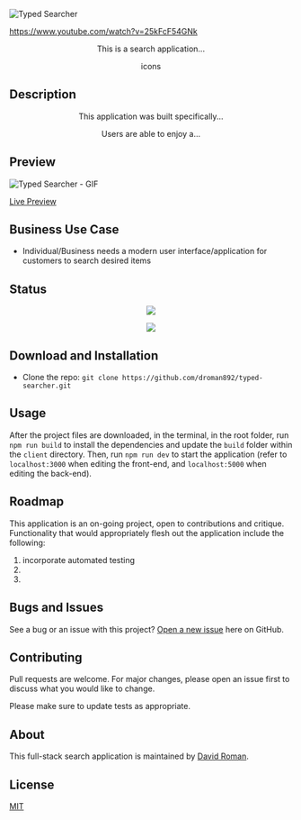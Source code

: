 ![Typed Searcher]()

https://www.youtube.com/watch?v=25kFcF54GNk

<p align="center"> This is a search application... </p>  

<p align="center"> icons </p>

## Description

<p align="center"> This application was built specifically...</p>

<p align="center"> Users are able to enjoy a...</p>

## Preview

![Typed Searcher - GIF]()

[Live Preview]()

## Business Use Case

- Individual/Business needs a modern user interface/application for customers to search desired items

## Status

<p align="center"> <img src="https://img.shields.io/github/languages/count/droman892/typed-searcher" /> </p>

<p align="center"> <img src="https://img.shields.io/github/repo-size/droman892/typed-searcher" /> </p>

## Download and Installation

- Clone the repo: `git clone https://github.com/droman892/typed-searcher.git` 
## Usage

After the project files are downloaded, in the terminal, in the root folder, run `npm run build` to install the dependencies and update the `build` folder within the `client` directory.  Then, run `npm run dev` to start the application (refer to `localhost:3000` when editing the front-end, and `localhost:5000` when editing the back-end).

## Roadmap

This application is an on-going project, open to contributions and critique.  Functionality that would appropriately flesh out the application include the following:
1) incorporate automated testing
2) 
3) 

## Bugs and Issues

See a bug or an issue with this project? [Open a new issue](https://github.com/droman892/typed-searcher/issues) here on GitHub.

## Contributing
Pull requests are welcome. For major changes, please open an issue first to discuss what you would like to change.

Please make sure to update tests as appropriate.

## About

This full-stack search application is maintained by [David Roman](https://www.linkedin.com/in/david-roman-front-end-engineer/).

## License

[MIT](https://choosealicense.com/licenses/mit/)
